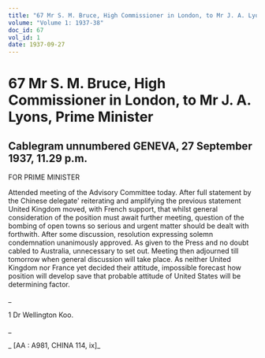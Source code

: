 ```yaml
---
title: "67 Mr S. M. Bruce, High Commissioner in London, to Mr J. A. Lyons, Prime Minister"
volume: "Volume 1: 1937-38"
doc_id: 67
vol_id: 1
date: 1937-09-27
---
```


# 67 Mr S. M. Bruce, High Commissioner in London, to Mr J. A. Lyons, Prime Minister

## Cablegram unnumbered GENEVA, 27 September 1937, 11.29 p.m.

FOR PRIME MINISTER

Attended meeting of the Advisory Committee today. After full statement by the Chinese delegate' reiterating and amplifying the previous statement United Kingdom moved, with French support, that whilst general consideration of the position must await further meeting, question of the bombing of open towns so serious and urgent matter should be dealt with forthwith. After some discussion, resolution expressing solemn condemnation unanimously approved. As given to the Press and no doubt cabled to Australia, unnecessary to set out. Meeting then adjourned till tomorrow when general discussion will take place. As neither United Kingdom nor France yet decided their attitude, impossible forecast how position will develop save that probable attitude of United States will be determining factor.

_

1 Dr Wellington Koo.

_

_ [AA : A981, CHINA 114, ix]_
